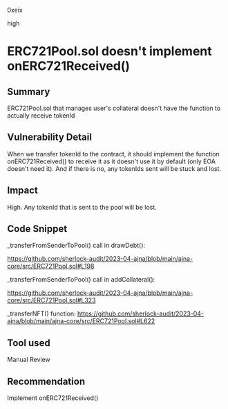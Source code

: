 0xeix

high

# ERC721Pool.sol doesn't implement onERC721Received()

## Summary

ERC721Pool.sol that manages user's collateral doesn't have the function to actually receive tokenId

## Vulnerability Detail

When we transfer tokenId to the contract, it should implement the function onERC721Received() to receive it as it doesn't use it by default (only EOA doesn't need it). And if there is no, any tokenIds sent will be stuck and lost.

## Impact

High. Any tokenId that is sent to the pool will be lost.

## Code Snippet

_transferFromSenderToPool() call in drawDebt():

https://github.com/sherlock-audit/2023-04-ajna/blob/main/ajna-core/src/ERC721Pool.sol#L198

_transferFromSenderToPool() call in addCollateral():

https://github.com/sherlock-audit/2023-04-ajna/blob/main/ajna-core/src/ERC721Pool.sol#L323

_transferNFT() function: 
https://github.com/sherlock-audit/2023-04-ajna/blob/main/ajna-core/src/ERC721Pool.sol#L622

## Tool used

Manual Review

## Recommendation

Implement onERC721Received()
